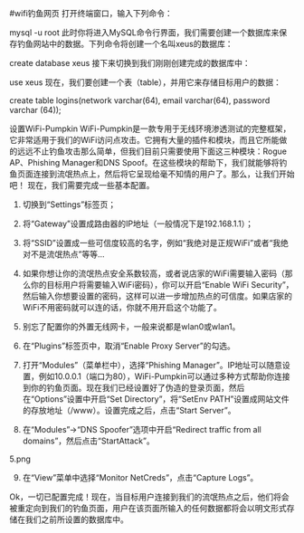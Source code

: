 #wifi钓鱼网页
打开终端窗口，输入下列命令：

mysql -u root
此时你将进入MySQL命令行界面，我们需要创建一个数据库来保存钓鱼网站中的数据。下列命令将创建一个名叫xeus的数据库：

create database xeus
接下来切换到我们刚刚创建完成的数据库中：

use xeus
现在，我们要创建一个表（table），并用它来存储目标用户的数据：

create table logins(network varchar(64), email varchar(64), password varchar (64));




设置WiFi-Pumpkin
WiFi-Pumpkin是一款专用于无线环境渗透测试的完整框架，它非常适用于我们的WiFi访问点攻击。它拥有大量的插件和模块，而且它所能做的远远不止钓鱼攻击那么简单，但我们目前只需要使用下面这三种模块：Rogue AP、Phishing Manager和DNS Spoof。在这些模块的帮助下，我们就能够将钓鱼页面连接到流氓热点上，然后将它呈现给毫不知情的用户了。那么，让我们开始吧！
现在，我们需要完成一些基本配置。

1.   切换到“Settings”标签页；

2.   将“Gateway”设置成路由器的IP地址（一般情况下是192.168.1.1）；

3.   将“SSID”设置成一些可信度较高的名字，例如“我绝对是正规WiFi”或者“我绝对不是流氓热点”等等…

4.   如果你想让你的流氓热点安全系数较高，或者说店家的WiFi需要输入密码（那么你的目标用户将需要输入WiFi密码），你可以开启“Enable WiFi Security”，然后输入你想要设置的密码，这样可以进一步增加热点的可信度。如果店家的WiFi不用密码就可以连的话，你就不用开启这个功能了。

5.   别忘了配置你的外置无线网卡，一般来说都是wlan0或wlan1。

6.   在“Plugins”标签页中，取消“Enable Proxy Server”的勾选。

7.   打开“Modules”（菜单栏中），选择“Phishing Manager”。IP地址可以随意设置，例如10.0.0.1（端口为80），WiFi-Pumpkin可以通过多种方式帮助你连接到你的钓鱼页面。现在我们已经设置好了伪造的登录页面，然后在“Options”设置中开启“Set Directory”，将“SetEnv PATH”设置成网站文件的存放地址（/www）。设置完成之后，点击“Start Server”。

8.   在“Modules”->“DNS Spoofer”选项中开启“Redirect traffic from all domains”，然后点击“StartAttack”。

5.png

9.   在“View”菜单中选择“Monitor NetCreds”，点击“Capture Logs”。

Ok，一切已配置完成！现在，当目标用户连接到我们的流氓热点之后，他们将会被重定向到我们的钓鱼页面，用户在该页面所输入的任何数据都将会以明文形式存储在我们之前所设置的数据库中。

